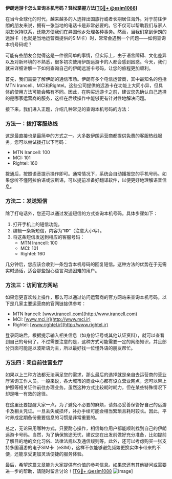 **伊朗远游卡怎么查询本机号码？轻松掌握方法[[TG💪+ @esim1088](https://t.me/s/esim1088)]**

在当今全球化的时代，越来越多的人选择出国旅行或者长期居住海外。对于前往伊朗的朋友来说，拥有一张当地的电话卡是非常必要的。它不仅可以帮助我们与家人朋友保持联系，还能方便我们在异国他乡处理各种事务。然而，当我们拿到伊朗的远游卡（也就是当地运营商提供的SIM卡）时，常常会遇到一个问题——如何查询本机号码呢？

可能有些朋友会觉得这是一件很简单的事情，但实际上，由于语言障碍、文化差异以及对新环境的不熟悉，很多初次使用伊朗远游卡的人都会感到困惑。今天，我们就来详细讲解一下如何查询自己的伊朗远游卡号码，让您的旅程更加顺利。

首先，我们需要了解伊朗的通信市场。伊朗有多个电信运营商，其中最知名的包括MTN Irancell、MCI和Rightel。这些公司提供的远游卡在功能上大同小异，但具体的使用方法可能会略有不同。因此，在购买远游卡之前，建议您先确认自己选择的是哪家运营商的服务，这样在后续操作中能够更有针对性地解决问题。

接下来，我们进入正题，介绍几种常见的查询本机号码的方法：

### 方法一：拨打客服热线

这是最直接也是最简单的方式之一。大多数伊朗运营商都提供免费的客服热线服务，您可以尝试拨打以下号码：

- MTN Irancell: 100
- MCI: 101
- Rightel: 160

拨通后，按照语音提示操作即可。通常情况下，系统会自动播报您的手机号码。如果您听不懂阿拉伯语或波斯语，可以提前准备好翻译软件，以便更好地理解语音信息。

### 方法二：发送短信

除了打电话外，您还可以通过发送短信的方式查询本机号码。具体步骤如下：

1. 打开手机上的短信功能。
2. 编辑一条新短信，内容为“**ID**”（注意大小写）。
3. 将这条短信发送到相应的客服号码：
   - MTN Irancell: 100
   - MCI: 101
   - Rightel: 160

几分钟后，您应该会收到一条包含本机号码的回复短信。这种方法的优势在于无需实时通话，适合那些担心语言沟通困难的用户。

### 方法三：访问官方网站

如果您更喜欢线上操作，那么可以通过访问运营商的官方网站来查询本机号码。以下是几家主要运营商的官网链接供参考：

- MTN Irancell: [www.irancell.com](http://www.irancell.com)
- MCI: [www.mci.ir](http://www.mci.ir)
- Rightel: [www.rightel.ir](http://www.rightel.ir)

登录网站后，根据提示输入相关信息（如身份证号或其他认证资料），就可以查看到自己的号码了。不过需要注意的是，这种方式可能需要一定的网络知识，并且部分页面可能是以波斯语为主，所以最好找一位懂外语的朋友帮忙。

### 方法四：亲自前往营业厅

如果以上三种方法都无法满足您的需求，那么最后的选择就是亲自去运营商的营业厅咨询工作人员。一般来说，各大城市的商业中心都有设立营业网点，您可以带上护照等相关证件前往办理业务。虽然这种方式比较耗时耗力，但在某些特殊情况下却是唯一有效的途径。

在这里还要提醒大家一点，为了避免不必要的麻烦，请务必妥善保管好自己的远游卡及相关凭证。一旦丢失或损坏，补办手续可能会相当繁琐且耗时较长。因此，平时养成定期备份重要信息的习惯是非常重要的。

总之，无论采用哪种方式，只要耐心操作，相信每位用户都能顺利找到自己的伊朗远游卡号码。当然，为了确保旅途无忧，建议您在出发前做好充分准备，比如提前了解目的地的文化习俗、法律法规以及通信规则等。此外，还可以考虑购买一张支持多国漫游的电子SIM卡（eSIM），这样不仅能够避免频繁更换实体卡带来的不便，还能享受更加灵活便捷的服务体验。

最后，希望这篇文章能为大家提供有价值的参考信息。如果您还有其他疑问或需要进一步的帮助，请随时留言讨论！[[TG💪+ @esim1088](https://t.me/s/esim1088) ![Image](https://i.postimg.cc/4NQfJmqS/Snipaste-2025-05-13-00-14-12.png)]
